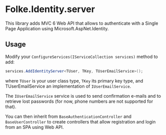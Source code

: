 ﻿Folke.Identity.server
======

This library adds MVC 6 Web API that allows to authenticate with a Single Page Application using Microsoft.AspNet.Identity.

## Usage

Modify your `ConfigureServices(IServiceCollection services)` method to add: 
```cs
services.AddIdentityServer<TUser, TKey, TUserEmailService>();
```
where `TUser` is your user class type, `TKey` its primary key type, and TUserEmailService
an implementation of `IUserEmailService`.

The `IUserEmailService` service is used to send confirmation e-mails and to retrieve
lost passwords (for now, phone numbers are not supported for that).

You can then inherit from `BaseAuthenticationController` and `BaseUserController`
to create controllers that allow registration and login from an SPA using Web API.

